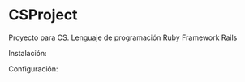 # CSProject
Proyecto para CS.
Lenguaje de programación Ruby
Framework Rails

Instalación:



Configuración:
